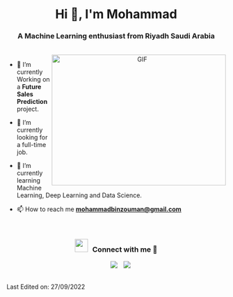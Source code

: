 <h1 align="center"> Hi 👋, I'm Mohammad </h1>

<h3 align="center"> A Machine Learning enthusiast from Riyadh Saudi Arabia </h3>

<br/>

<a target="_blank" align="center">
  <img align="right" top="500" height="300" width="400" alt="GIF" src="https://media.giphy.com/media/SWoSkN6DxTszqIKEqv/giphy.gif">
</a>

- 🌱 I’m currently Working on a **Future Sales Prediction** project.

- 🤝 I’m currently looking for a full-time job.

- 🌱 I’m currently learning Machine Learning, Deep Learning and Data Science.

- 📫 How to reach me **mohammadbinzouman@gmail.com**

<br/>
<h3 align="center" > <img src="https://media.giphy.com/media/iY8CRBdQXODJSCERIr/giphy.gif" width="30" height="30" style="margin-right: 10px;">Connect with me 🤝 </h3>

<p align="center">

 <div align="center"  class="icons-social" style="margin-left: 10px;">
        <a style="margin-left: 10px;"  target="_blank" href="https://www.linkedin.com/in/mohammad-zouman/">
			<img src="https://img.icons8.com/doodle/40/000000/linkedin--v2.png"></a>
        <a style="margin-left: 10px;" target="_blank" href="https://github.com/mohammadbinzouman">
		<img src="https://img.icons8.com/doodle/40/000000/github--v1.png"></a>
 </div>

<br/>

Last Edited on: 27/09/2022
